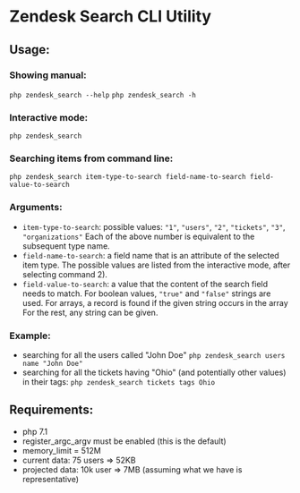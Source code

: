 # Zendesk Search CLI Utility

## Usage:
### Showing manual:

`php zendesk_search --help`
`php zendesk_search -h`

### Interactive mode:

`php zendesk_search`

### Searching items from command line:

`php zendesk_search item-type-to-search field-name-to-search field-value-to-search`

### Arguments:

- `item-type-to-search`: 
possible values: `"1"`, `"users"`, `"2"`, `"tickets"`, `"3"`, `"organizations"`
Each of the above number is equivalent to the subsequent type name.
- `field-name-to-search`: 
a field name that is an attribute of the selected item type.
The possible values are listed from the interactive mode, after selecting command 2).
- `field-value-to-search`:
a value that the content of the search field needs to match. 
For boolean values, `"true"` and `"false"` strings are used.
For arrays, a record is found if the given string occurs in the array
For the rest, any string can be given.

### Example:

- searching for all the users called "John Doe"
`php zendesk_search users name "John Doe"`
- searching for all the tickets having "Ohio" (and potentially other values) in their tags:
`php zendesk_search tickets tags Ohio`

## Requirements:

- php 7.1
- register_argc_argv must be enabled (this is the default)
- memory_limit = 512M
 - current data: 75 users => 52KB
 - projected data: 10k user => 7MB (assuming what we have is representative)
